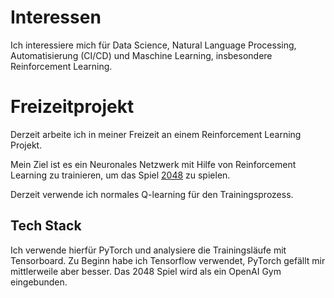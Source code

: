 # Interessen

Ich interessiere mich für Data Science, Natural Language Processing, Automatisierung (CI/CD) und Maschine Learning, insbesondere Reinforcement Learning.

# Freizeitprojekt
Derzeit arbeite ich in meiner Freizeit an einem Reinforcement Learning Projekt.

Mein Ziel ist es ein Neuronales Netzwerk mit Hilfe von Reinforcement Learning zu trainieren, um das Spiel [2048](https://play2048.co/) zu spielen. 

Derzeit verwende ich normales Q-learning für den Trainingsprozess. 


## Tech Stack

Ich verwende hierfür PyTorch und analysiere die Trainingsläufe mit Tensorboard. Zu Beginn habe ich Tensorflow verwendet, PyTorch gefällt mir mittlerweile aber besser.
Das 2048 Spiel wird als ein OpenAI Gym eingebunden.
